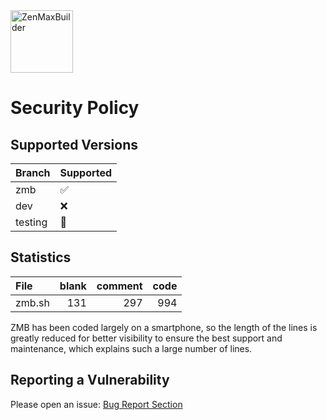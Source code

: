 <a href="https://kernel-builder.com" target="blank\_">
<img height="100" alt="ZenMaxBuilder" src="https://raw.githubusercontent.com/grm34/ZenMaxBuilder/zmb/docs/assets/images/zmb.png" />
</a>
<br>

# Security Policy

## Supported Versions

| Branch  | Supported             |
| ------- | --------------------- |
| zmb     | :white_check_mark:    |
| dev     | :x:                   |
| testing | :construction_worker: |

## Statistics

| File   | blank | comment | code |
| :----- | ----: | ------: | ---: |
| zmb.sh |   131 |     297 |  994 |

ZMB has been coded largely on a smartphone, so the length of the lines is greatly reduced for better visibility to ensure the best support and maintenance, which explains such a large number of lines.

## Reporting a Vulnerability

Please open an issue: [Bug Report Section](https://github.com/grm34/ZenMaxBuilder/issues/new/choose)
